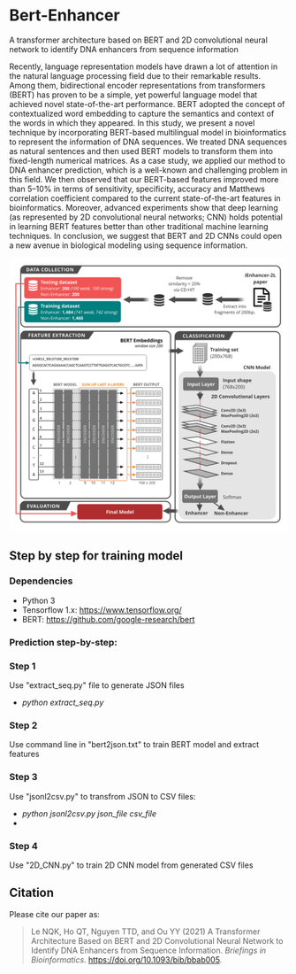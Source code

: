 # Bert-Enhancer
A transformer architecture based on BERT and 2D convolutional neural network to identify DNA enhancers from sequence information

Recently, language representation models have drawn a lot of attention in the natural language processing field due to their remarkable results. Among them, bidirectional encoder representations from transformers (BERT) has proven to be a simple, yet powerful language model that achieved novel state-of-the-art performance. BERT adopted the concept of contextualized word embedding to capture the semantics and context of the words in which they appeared. In this study, we present a novel technique by incorporating BERT-based multilingual model in bioinformatics to represent the information of DNA sequences. We treated DNA sequences as natural sentences and then used BERT models to transform them into fixed-length numerical matrices. As a case study, we applied our method to DNA enhancer prediction, which is a well-known and challenging problem in this field. We then observed that our BERT-based features improved more than 5–10% in terms of sensitivity, specificity, accuracy and Matthews correlation coefficient compared to the current state-of-the-art features in bioinformatics. Moreover, advanced experiments show that deep learning (as represented by 2D convolutional neural networks; CNN) holds potential in learning BERT features better than other traditional machine learning techniques. In conclusion, we suggest that BERT and 2D CNNs could open a new avenue in biological modeling using sequence information.

![Image browser window](figures/flowchart.png)

## Step by step for training model
### Dependencies
- Python 3
- Tensorflow 1.x: https://www.tensorflow.org/
- BERT: https://github.com/google-research/bert

### Prediction step-by-step:
### Step 1
Use "extract_seq.py" file to generate JSON files
- *python extract_seq.py*

### Step 2
Use command line in "bert2json.txt" to train BERT model and extract features

### Step 3
Use "jsonl2csv.py" to transfrom JSON to CSV files:
- *python jsonl2csv.py json_file csv_file*
- 
### Step 4
Use "2D_CNN.py" to train 2D CNN model from generated CSV files

## Citation
Please cite our paper as:
>Le NQK, Ho QT, Nguyen TTD, and Ou YY (2021) A Transformer Architecture Based on BERT and 2D Convolutional Neural Network to Identify DNA Enhancers from Sequence Information. *Briefings in Bioinformatics.* https://doi.org/10.1093/bib/bbab005.
